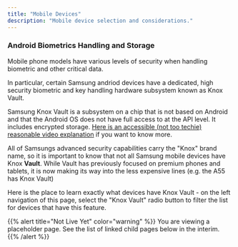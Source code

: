 ```yaml
---
title: "Mobile Devices"
description: "Mobile device selection and considerations."
---
```


### Android Biometrics Handling and Storage

Mobile phone models have various levels of security when handling biometric and other critical data.

In particular, certain Samsung andriod devices have a dedicated, high security biometric and key handling hardware subsystem known as Knox Vault.

Samsung Knox Vault is a subsystem on a chip that is not based on Android and that the Android OS does not have full access to at the API level. It includes encrypted storage. [Here is an accessible (not too techie) reasonable video explanation](https://www.youtube.com/watch?v=cSBZXC4hel8) if you want to know more.

All of Samsungs advanced security capabilities carry the "Knox" brand name, so it is important to know that not all Samsung mobile devices have Knox **Vault**. While Vault has previously focused on premium phones and tablets, it is now making its way into the less expensive lines (e.g. the A55 has Knox Vault)

Here is the place to learn exactly what devices have Knox Vault - on the left navigation of this page, select the "Knox Vault" radio button to filter the list for devices that have this feature. 

{{% alert title="Not Live Yet" color="warning" %}}
You are viewing a placeholder page. See the list of linked child pages below in the interim.
{{% /alert %}}
